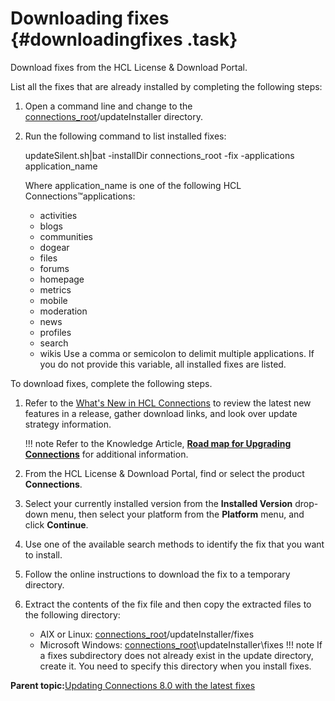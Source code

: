 # Downloading fixes {#downloadingfixes .task}

Download fixes from the HCL License & Download Portal.

List all the fixes that are already installed by completing the following steps:

1.  Open a command line and change to the [connections\_root](../plan/i_ovr_r_directory_conventions.md)/updateInstaller directory.
2.  Run the following command to list installed fixes:

    updateSilent.sh\|bat -installDir connections\_root -fix -applications application\_name

    Where application\_name is one of the following HCL Connections™applications:

    -   activities
    -   blogs
    -   communities
    -   dogear
    -   files
    -   forums
    -   homepage
    -   metrics
    -   mobile
    -   moderation
    -   news
    -   profiles
    -   search
    -   wikis
    Use a comma or semicolon to delimit multiple applications. If you do not provide this variable, all installed fixes are listed.


To download fixes, complete the following steps.

1.  Refer to the [What's New in HCL Connections](../overview/i_ovr_r_whats_new.md) to review the latest new features in a release, gather download links, and look over update strategy information.

    !!! note
    Refer to the Knowledge Article, [**Road map for Upgrading Connections**](https://support.hcltechsw.com/csm?id=kb_article&sysparm_article=KB0076286) for additional information.

2.  From the HCL License & Download Portal, find or select the product **Connections**.

3.  Select your currently installed version from the **Installed Version** drop-down menu, then select your platform from the **Platform** menu, and click **Continue**.

4.  Use one of the available search methods to identify the fix that you want to install.

5.  Follow the online instructions to download the fix to a temporary directory.

6.  Extract the contents of the fix file and then copy the extracted files to the following directory:

    -   AIX or Linux: [connections\_root](../plan/i_ovr_r_directory_conventions.md)/updateInstaller/fixes
    -   Microsoft Windows: [connections\_root](../plan/i_ovr_r_directory_conventions.md)\\updateInstaller\\fixes
    !!! note
    If a fixes subdirectory does not already exist in the update directory, create it. You need to specify this directory when you install fixes.


**Parent topic:**[Updating Connections 8.0 with the latest fixes](../migrate/c_updating_interim_fixes.md)

